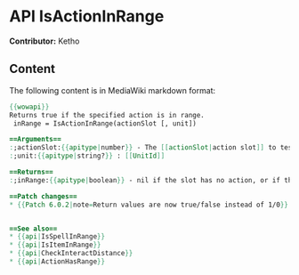 # API IsActionInRange

**Contributor:** Ketho

## Content

The following content is in MediaWiki markdown format:

```mediawiki
{{wowapi}}
Returns true if the specified action is in range.
 inRange = IsActionInRange(actionSlot [, unit])

==Arguments==
:;actionSlot:{{apitype|number}} - The [[actionSlot|action slot]] to test.
:;unit:{{apitype|string?}} : [[UnitId]]

==Returns==
:;inRange:{{apitype|boolean}} - nil if the slot has no action, or if the action cannot be used on the current target, or if range does not apply; false if the action is out of range, and true otherwise.

==Patch changes==
* {{Patch 6.0.2|note=Return values are now true/false instead of 1/0}}


==See also==
* {{api|IsSpellInRange}}
* {{api|IsItemInRange}}
* {{api|CheckInteractDistance}}
* {{api|ActionHasRange}}
```